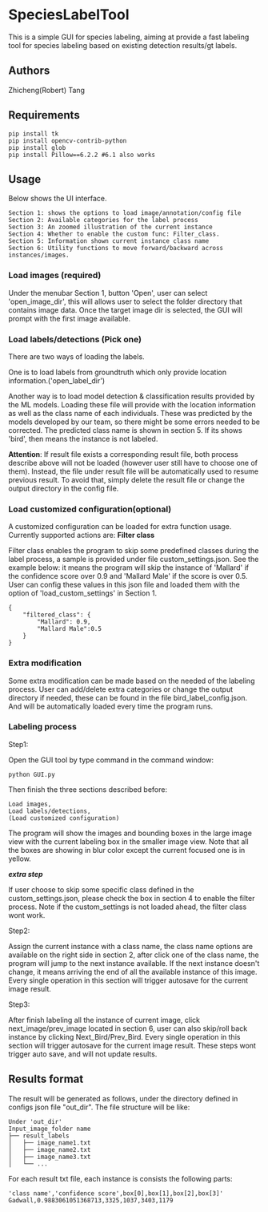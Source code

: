 # SpeciesLabelTool
This is a simple GUI for species labeling, aiming at provide a fast labeling tool for species labeling based on existing detection results/gt labels.

## Authors
Zhicheng(Robert) Tang

## Requirements 
```
pip install tk
pip install opencv-contrib-python
pip install glob
pip install Pillow==6.2.2 #6.1 also works
````

## Usage
Below shows the UI interface.


```
Section 1: shows the options to load image/annotation/config file
Section 2: Available categories for the label process
Section 3: An zoomed illustration of the current instance
Section 4: Whether to enable the custom func: Filter_class.
Section 5: Information shown current instance class name
Section 6: Utility functions to move forward/backward across instances/images.
```
### Load images (required)
Under the menubar Section 1, button 'Open', user can select 'open_image_dir', this will allows user to select the folder directory that contains image data. Once the target image dir is selected, the GUI will prompt with the first image available.

### Load labels/detections (Pick one)
There are two ways of loading the labels.

One is to load labels from groundtruth which only provide location information.('open_label_dir')

Another way is to load model detection & classification results provided by the ML models. Loading these file will provide with the location information as well as the class name of each individuals. These was predicted by the models developed by our team, so there might be some errors needed to be corrected. The predicted class name is shown in section 5. If its shows 'bird', then means the instance is not labeled.

**Attention**: If result file exists a corresponding result file, both process describe above will not be loaded (however user still have to choose one of them). Instead, the file under result file will be automatically used to resume previous result. To avoid that, simply delete the result file or change the output directory in the config file.

### Load customized configuration(optional)
A customized configuration can be loaded for extra function usage. Currently supported actions are: **Filter class**

Filter class enables the program to skip some predefined classes during the label process, a sample is provided under file custom_settings.json. See the example below: it means the program will skip the instance of 'Mallard' if the confidence score over 0.9 and 'Mallard Male' if the score is over 0.5. User can config these values in this json file and loaded them with the option of 'load_custom_settings' in Section 1.

```
{
    "filtered_class": {
        "Mallard": 0.9,
        "Mallard Male":0.5
    }
}
```

### Extra modification
Some extra modification can be made based on the needed of the labeling process. User can add/delete extra categories or change the output directory if needed, these can be found in the file bird_label_config.json. And will be automatically loaded every time the program runs.

### Labeling process
Step1:

Open the GUI tool by type command in the command window:
```
python GUI.py
```
Then finish the three sections described before:

    Load images, 
    Load labels/detections, 
    (Load customized configuration)

The program will show the images and bounding boxes in the large image view with the current labeling box in the smaller image view. Note that all the boxes are showing in blur color except the current focused one is in yellow.

***extra step***

If user choose to skip some specific class defined in the custom_settings.json, please check the box in section 4 to enable the filter process. Note if the custom_settings is not loaded ahead, the filter class wont work.


Step2:

Assign the current instance with a class name, the class name options are available on the right side in section 2, after click one of the class name, the program will jump to the next instance available. If the next instance doesn't change, it means arriving the end of all the available instance of this image. Every single operation in this section will trigger autosave for the current image result.


Step3:

After finish labeling all the instance of current image, click next_image/prev_image located in section 6, user can also skip/roll back instance by clicking Next_Bird/Prev_Bird. Every single operation in this section will trigger autosave for the current image result. These steps wont trigger auto save, and will not update results.

## Results format
The result will be generated as follows, under the directory defined in configs json file "out_dir". The file structure will be like:
```
Under 'out_dir'
Input_image_folder name
├── result_labels
│   ├── image_name1.txt
│   ├── image_name2.txt
│   ├── image_name3.txt
│   └── ...
```
For each result txt file, each instance is consists the following parts:
```
'class name','confidence score',box[0],box[1],box[2],box[3]'
Gadwall,0.9883061051368713,3325,1037,3403,1179
```
